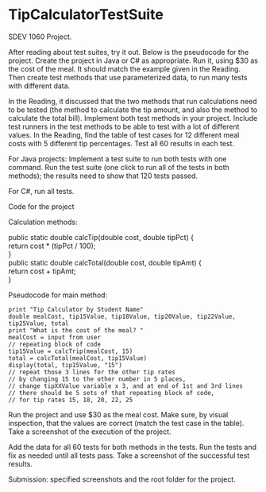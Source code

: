 # TipCalculatorTestSuite
SDEV 1060 Project. 

After reading about test suites, try it out. Below is the pseudocode for the project. Create the project in Java or C# as appropriate. Run it, using $30 as the cost of the meal. It should match the example given in the Reading. Then create test methods that use parameterized data, to run many tests with different data.

In the Reading, it discussed that the two methods that run calculations need to be tested (the method to calculate the tip amount, and also the method to calculate the total bill). Implement both test methods in your project. Include test runners in the test methods to be able to test with a lot of different values. In the Reading, find the table of test cases for 12 different meal costs with 5 different tip percentages. Test all 60 results in each test.  

For Java projects: Implement a test suite to run both tests with one command. Run the test suite (one click to run all of the tests in both methods); the results need to show that 120 tests passed.  

For C#, run all tests.     

Code for the project  

Calculation methods:      

public static double calcTip(double cost, double tipPct) {         
    return cost * (tipPct / 100);     
}      
public static double calcTotal(double cost, double tipAmt) {         
    return cost + tipAmt;     
}


Pseudocode for main method:

    print "Tip Calculator by Student Name"
    double mealCost, tip15Value, tip18Value, tip20Value, tip22Value, tip25Value, total
    print "What is the cost of the meal? "
    mealCost = input from user
    // repeating block of code
    tip15Value = calcTrip(mealCost, 15)
    total = calcTotal(mealCost, tip15Value)
    display(total, tip15Value, "15")
    // repeat those 3 lines for the other tip rates
    // by changing 15 to the other number in 5 places,
    // change tipXXValue variable x 3, and at end of 1st and 3rd lines
    // there should be 5 sets of that repeating block of code,
    // for tip rates 15, 18, 20, 22, 25

 

Run the project and use $30 as the meal cost. Make sure, by visual inspection, that the values are correct (match the test case in the table). Take a screenshot of the execution of the project.

Add the data for all 60 tests for both methods in the tests. Run the tests and fix as needed until all tests pass. Take a screenshot of the successful test results.  

Submission: specified screenshots and the root folder for the project.
